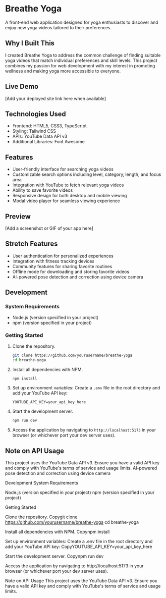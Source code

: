 # Breathe Yoga

A front-end web application designed for yoga enthusiasts to discover and enjoy new yoga videos tailored to their preferences.

## Why I Built This

I created Breathe Yoga to address the common challenge of finding suitable yoga videos that match individual preferences and skill levels. This project combines my passion for web development with my interest in promoting wellness and making yoga more accessible to everyone.

## Live Demo

[Add your deployed site link here when available]

## Technologies Used

- Frontend: HTML5, CSS3, TypeScript
- Styling: Tailwind CSS
- APIs: YouTube Data API v3
- Additional Libraries: Font Awesome

## Features

- User-friendly interface for searching yoga videos
- Customizable search options including level, category, length, and focus area
- Integration with YouTube to fetch relevant yoga videos
- Ability to save favorite videos
- Responsive design for both desktop and mobile viewing
- Modal video player for seamless viewing experience

## Preview

[Add a screenshot or GIF of your app here]

## Stretch Features

- User authentication for personalized experiences
- Integration with fitness tracking devices
- Community features for sharing favorite routines
- Offline mode for downloading and storing favorite videos
- AI-powered pose detection and correction using device camera

## Development

### System Requirements

- Node.js (version specified in your project)
- npm (version specified in your project)

### Getting Started

1. Clone the repository.
   ```bash
   git clone https://github.com/yourusername/breathe-yoga
   cd breathe-yoga
   ```

2. Install all dependencies with NPM.
   ```bash
   npm install
   ```

3. Set up environment variables:
   Create a `.env` file in the root directory and add your YouTube API key:
   ```
   YOUTUBE_API_KEY=your_api_key_here
   ```

4. Start the development server.
   ```bash
   npm run dev
   ```

5. Access the application by navigating to `http://localhost:5173` in your browser (or whichever port your dev server uses).

## Note on API Usage

This project uses the YouTube Data API v3. Ensure you have a valid API key and comply with YouTube's terms of service and usage limits.
AI-powered pose detection and correction using device camera

Development
System Requirements

Node.js (version specified in your project)
npm (version specified in your project)

Getting Started

Clone the repository.
Copygit clone https://github.com/yourusername/breathe-yoga
cd breathe-yoga

Install all dependencies with NPM.
Copynpm install

Set up environment variables:
Create a .env file in the root directory and add your YouTube API key:
CopyYOUTUBE_API_KEY=your_api_key_here

Start the development server.
Copynpm run dev

Access the application by navigating to http://localhost:5173 in your browser (or whichever port your dev server uses).

Note on API Usage
This project uses the YouTube Data API v3. Ensure you have a valid API key and comply with YouTube's terms of service and usage limits.
